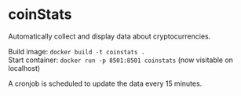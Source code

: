 # coinStats
Automatically collect and display data about cryptocurrencies.

Build image: `docker build -t coinstats .` <br>
Start container: `docker run -p 8501:8501 coinstats` (now visitable on localhost) <br>

A cronjob is scheduled to update the data every 15 minutes.
